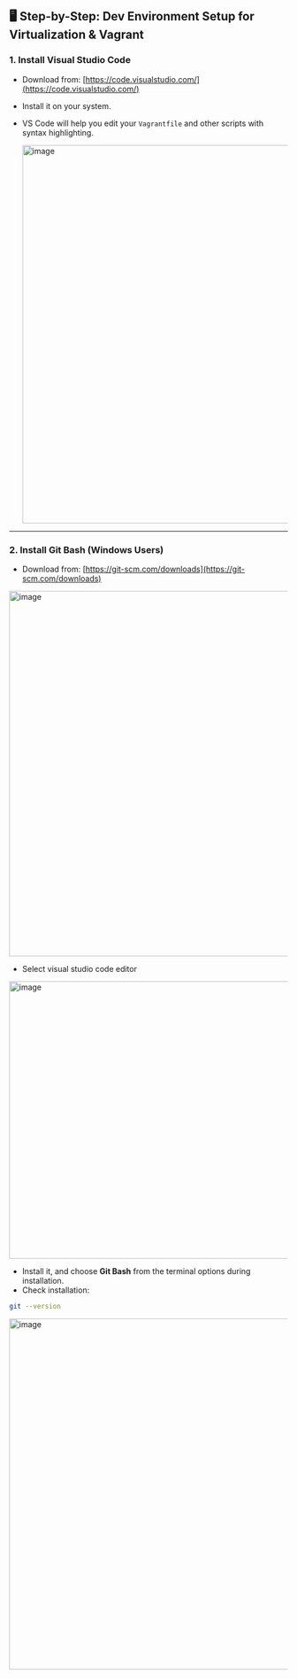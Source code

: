 
## 🖥 **Step-by-Step: Dev Environment Setup for Virtualization & Vagrant**

### **1. Install Visual Studio Code**

* Download from: [https://code.visualstudio.com/](https://code.visualstudio.com/)
* Install it on your system.
* VS Code will help you edit your `Vagrantfile` and other scripts with syntax highlighting.

  <img width="1188" height="683" alt="image" src="https://github.com/user-attachments/assets/5831f17b-3ce7-40eb-9234-3131df765b01" />


---

### **2. Install Git Bash** (Windows Users)

* Download from: [https://git-scm.com/downloads](https://git-scm.com/downloads)
  
<img width="1148" height="660" alt="image" src="https://github.com/user-attachments/assets/651f2e8a-04d8-4bfd-b71a-4c3fca3a51f6" />

* Select visual studio code editor

<img width="612" height="501" alt="image" src="https://github.com/user-attachments/assets/514fa4f7-48f2-4a8e-902a-747526579b53" />


* Install it, and choose **Git Bash** from the terminal options during installation.
* Check installation:

```bash
git --version
```

<img width="1234" height="634" alt="image" src="https://github.com/user-attachments/assets/2d093916-e169-4c01-b882-d31944f3829e" />







